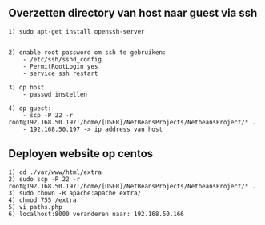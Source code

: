 ## Overzetten directory van host naar guest via ssh

	1) sudo apt-get install openssh-server


	2) enable root password om ssh te gebruiken:
		- /etc/ssh/sshd_config
		- PermitRootLogin yes
		- service ssh restart

	3) op host 
		- passwd instellen

	4) op guest: 
		- scp -P 22 -r root@192.168.50.197:/home/[USER]/NetBeansProjects/NetbeansProject/* .
		- 192.168.50.197 -> ip address van host
		
## Deployen website op centos
	1) cd ./var/www/html/extra
	2) sudo scp -P 22 -r root@192.168.50.197:/home/[USER]/NetBeansProjects/NetbeansProject/* .
	3) sudo chown -R apache:apache extra/
	4) chmod 755 /extra
	5) vi paths.php
	6) localhost:8000 veranderen naar: 192.168.50.166
	
